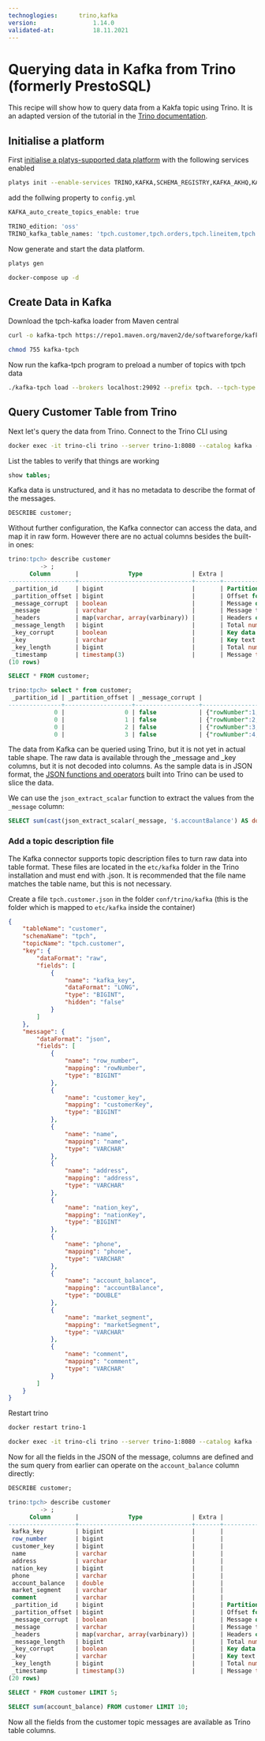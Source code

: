 ```yaml
---
technoglogies:      trino,kafka
version:				1.14.0
validated-at:			18.11.2021
---
```


# Querying data in Kafka from Trino (formerly PrestoSQL)

This recipe will show how to query data from a Kakfa topic using Trino. It is an adapted version of the tutorial in the [Trino documentation](https://trino.io/docs/current/connector/kafka-tutorial.html).

## Initialise a platform

First [initialise a platys-supported data platform](../../getting-started) with the following services enabled 

```bash
platys init --enable-services TRINO,KAFKA,SCHEMA_REGISTRY,KAFKA_AKHQ,KAFKACAT,PROVISIONING_DATA -s trivadis/platys-modern-data-platform -w 1.13.0
```

add the follwing property to `config.yml`

```bash
KAFKA_auto_create_topics_enable: true

TRINO_edition: 'oss'
TRINO_kafka_table_names: 'tpch.customer,tpch.orders,tpch.lineitem,tpch.part,tpch.partsupp,tpch.supplier,tpch.nation,tpch.region'
```

Now generate and start the data platform. 

```bash
platys gen

docker-compose up -d
```

## Create Data in Kafka

Download the tpch-kafka loader from Maven central

```bash
curl -o kafka-tpch https://repo1.maven.org/maven2/de/softwareforge/kafka_tpch_0811/1.0/kafka_tpch_0811-1.0.sh
```

```bash
chmod 755 kafka-tpch
```

Now run the kafka-tpch program to preload a number of topics with tpch data

```bash
./kafka-tpch load --brokers localhost:29092 --prefix tpch. --tpch-type tiny
```


## Query Customer Table from Trino

Next let's query the data from Trino. Connect to the Trino CLI using

```bash
docker exec -it trino-cli trino --server trino-1:8080 --catalog kafka --schema tpch
```

List the tables to verify that things are working

```sql
show tables;
```

Kafka data is unstructured, and it has no metadata to describe the format of the messages. 

```sql
DESCRIBE customer;
```

Without further configuration, the Kafka connector can access the data, and map it in raw form. However there are no actual columns besides the built-in ones:

```sql
trino:tpch> describe customer
         -> ;
      Column       |              Type              | Extra |                   Comment
-------------------+--------------------------------+-------+---------------------------------------------
 _partition_id     | bigint                         |       | Partition Id
 _partition_offset | bigint                         |       | Offset for the message within the partition
 _message_corrupt  | boolean                        |       | Message data is corrupt
 _message          | varchar                        |       | Message text
 _headers          | map(varchar, array(varbinary)) |       | Headers of the message as map
 _message_length   | bigint                         |       | Total number of message bytes
 _key_corrupt      | boolean                        |       | Key data is corrupt
 _key              | varchar                        |       | Key text
 _key_length       | bigint                         |       | Total number of key bytes
 _timestamp        | timestamp(3)                   |       | Message timestamp
(10 rows)
```

```sql
SELECT * FROM customer;
```

```sql
trino:tpch> select * from customer;
 _partition_id | _partition_offset | _message_corrupt |                                                                                                                                                                      _message                                >
---------------+-------------------+------------------+-------------------------------------------------------------------------------------------------------------------------------------------------------------------------------------------------------------->
             0 |                 0 | false            | {"rowNumber":1,"customerKey":1,"name":"Customer#000000001","address":"IVhzIApeRb ot,c,E","nationKey":15,"phone":"25-989-741-2988","accountBalance":711.56,"marketSegment":"BUILDING","comment":"to the even, >
             0 |                 1 | false            | {"rowNumber":2,"customerKey":2,"name":"Customer#000000002","address":"XSTf4,NCwDVaWNe6tEgvwfmRchLXak","nationKey":13,"phone":"23-768-687-3665","accountBalance":121.65,"marketSegment":"AUTOMOBILE","comment">
             0 |                 2 | false            | {"rowNumber":3,"customerKey":3,"name":"Customer#000000003","address":"MG9kdTD2WBHm","nationKey":1,"phone":"11-719-748-3364","accountBalance":7498.12,"marketSegment":"AUTOMOBILE","comment":" deposits eat sl>
             0 |                 3 | false            | {"rowNumber":4,"customerKey":4,"name":"Customer#000000004","address":"XxVSJsLAGtn","nationKey":4,"phone":"14-128-190-5944","accountBalance":2866.83,"marketSegment":"MACHINERY","comment":" requests. final, >

```


The data from Kafka can be queried using Trino, but it is not yet in actual table shape. The raw data is available through the _message and _key columns, but it is not decoded into columns. As the sample data is in JSON format, the [JSON functions and operators](https://trino.io/docs/current/functions/json.html) built into Trino can be used to slice the data.

We can use the `json_extract_scalar` function to extract the values from the `_message` column:

```sql
SELECT sum(cast(json_extract_scalar(_message, '$.accountBalance') AS double)) FROM customer LIMIT 10;
```

### Add a topic description file

The Kafka connector supports topic description files to turn raw data into table format. These files are located in the `etc/kafka` folder in the Trino installation and must end with .json. It is recommended that the file name matches the table name, but this is not necessary.

Create a file `tpch.customer.json` in the folder `conf/trino/kafka` (this is the folder which is mapped to `etc/kafka` inside the container)

```json
{
    "tableName": "customer",
    "schemaName": "tpch",
    "topicName": "tpch.customer",
    "key": {
        "dataFormat": "raw",
        "fields": [
            {
                "name": "kafka_key",
                "dataFormat": "LONG",
                "type": "BIGINT",
                "hidden": "false"
            }
        ]
    },
    "message": {
        "dataFormat": "json",
        "fields": [
            {
                "name": "row_number",
                "mapping": "rowNumber",
                "type": "BIGINT"
            },
            {
                "name": "customer_key",
                "mapping": "customerKey",
                "type": "BIGINT"
            },
            {
                "name": "name",
                "mapping": "name",
                "type": "VARCHAR"
            },
            {
                "name": "address",
                "mapping": "address",
                "type": "VARCHAR"
            },
            {
                "name": "nation_key",
                "mapping": "nationKey",
                "type": "BIGINT"
            },
            {
                "name": "phone",
                "mapping": "phone",
                "type": "VARCHAR"
            },
            {
                "name": "account_balance",
                "mapping": "accountBalance",
                "type": "DOUBLE"
            },
            {
                "name": "market_segment",
                "mapping": "marketSegment",
                "type": "VARCHAR"
            },
            {
                "name": "comment",
                "mapping": "comment",
                "type": "VARCHAR"
            }
        ]
    }
}
```

Restart trino

```bash
docker restart trino-1
```

```bash
docker exec -it trino-cli trino --server trino-1:8080 --catalog kafka --schema tpch
```

Now for all the fields in the JSON of the message, columns are defined and the sum query from earlier can operate on the `account_balance` column directly:


```sql
DESCRIBE customer;
```


```sql
trino:tpch> describe customer
         -> ;
      Column       |              Type              | Extra |                   Comment
-------------------+--------------------------------+-------+---------------------------------------------
 kafka_key         | bigint                         |       |
 row_number        | bigint                         |       |
 customer_key      | bigint                         |       |
 name              | varchar                        |       |
 address           | varchar                        |       |
 nation_key        | bigint                         |       |
 phone             | varchar                        |       |
 account_balance   | double                         |       |
 market_segment    | varchar                        |       |
 comment           | varchar                        |       |
 _partition_id     | bigint                         |       | Partition Id
 _partition_offset | bigint                         |       | Offset for the message within the partition
 _message_corrupt  | boolean                        |       | Message data is corrupt
 _message          | varchar                        |       | Message text
 _headers          | map(varchar, array(varbinary)) |       | Headers of the message as map
 _message_length   | bigint                         |       | Total number of message bytes
 _key_corrupt      | boolean                        |       | Key data is corrupt
 _key              | varchar                        |       | Key text
 _key_length       | bigint                         |       | Total number of key bytes
 _timestamp        | timestamp(3)                   |       | Message timestamp
(20 rows)
```

```sql
SELECT * FROM customer LIMIT 5;
```


```sql
SELECT sum(account_balance) FROM customer LIMIT 10;
```

Now all the fields from the customer topic messages are available as Trino table columns.
